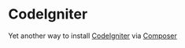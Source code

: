 # CodeIgniter

Yet another way to install [CodeIgniter](http://www.codeigniter.com/) via [Composer](https://getcomposer.org/)